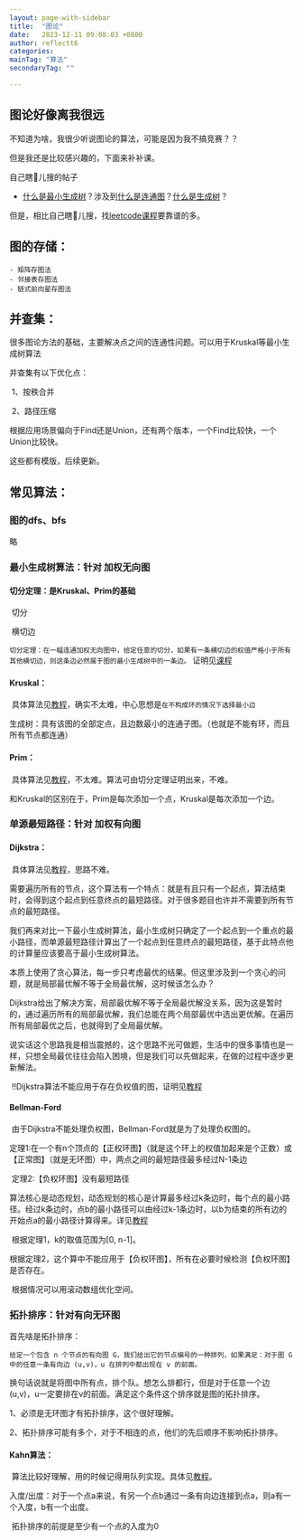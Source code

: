 ```yaml
---
layout: page-with-sidebar
title:  "图论"
date:   2023-12-11 09:08:03 +0800
author: reflectt6
categories: 
mainTag: "算法"
secondaryTag: ""

---
```


## 图论好像离我很远

不知道为啥，我很少听说图论的算法，可能是因为我不搞竞赛？？

但是我还是比较感兴趣的，下面来补补课。

自己瞎🐔儿搜的帖子

- [什么是最小生成树](https://zhuanlan.zhihu.com/p/136387766)？涉及到[什么是连通图](https://c.biancheng.net/view/3405.html)？[什么是生成树](https://leetcode.cn/leetbook/read/graph/rqngjt/)？

但是，相比自己瞎🐔儿搜，找[leetcode课程](https://leetcode.cn/leetbook/read/graph/)要靠谱的多。

## 图的存储：

	- 矩阵存图法
	- 邻接表存图法
	- 链式前向星存图法

## 并查集：

很多图论方法的基础，主要解决点之间的连通性问题。可以用于Kruskal等最小生成树算法

并查集有以下优化点：

​	1、按秩合并

​	2、路径压缩

根据应用场景偏向于Find还是Union，还有两个版本，一个Find比较快，一个Union比较快。

这些都有模版，后续更新。

## 常见算法：

### 图的dfs、bfs

略

### 最小生成树算法：针对 加权无向图

#### 切分定理：是Kruskal、Prim的基础

​	切分

​	横切边

​	`切分定理：在一幅连通加权无向图中，给定任意的切分，如果有一条横切边的权值严格小于所有其他横切边，则这条边必然属于图的最小生成树中的一条边。` 证明见[课程](https://leetcode.cn/leetbook/read/graph/rqvqbr/)

#### Kruskal：

​	具体算法见[教程](https://leetcode.cn/leetbook/read/graph/rqwtys/)，确实不太难，中心思想是`在不构成环的情况下选择最小边`

​	生成树：具有该图的全部定点，且边数最小的连通子图。（也就是不能有环，而且所有节点都连通）

#### Prim：

​	具体算法见[教程](https://leetcode.cn/leetbook/read/graph/rqlmgm/)，不太难。算法可由切分定理证明出来，不难。

​	和Kruskal的区别在于，Prim是每次添加一个点，Kruskal是每次添加一个边。

### 单源最短路径：针对 加权有向图

#### Dijkstra：

​	具体算法见[教程](https://leetcode.cn/leetbook/read/graph/rqtct6/)，思路不难。

​	需要遍历所有的节点，这个算法有一个特点：就是有且只有一个起点，算法结束时，会得到这个起点到任意终点的最短路径。对于很多题目也许并不需要到所有节点的最短路径。

​	我们再来对比一下最小生成树算法，最小生成树只确定了一个起点到一个重点的最小路径，而单源最短路径计算出了一个起点到任意终点的最短路径，基于此特点他的计算量应该要高于最小生成树算法。

​	本质上使用了贪心算法，每一步只考虑最优的结果。但这里涉及到一个贪心的问题，就是局部最优解不等于全局最优解，这时候该怎么办？

​	Dijkstra给出了解决方案，局部最优解不等于全局最优解没关系，因为这是暂时的，通过遍历所有的局部最优解，我们总能在两个局部最优中选出更优解。在遍历所有局部最优之后，也就得到了全局最优解。

​	说实话这个思路我是相当震撼的，这个思路不光可做题，生活中的很多事情也是一样，只想全局最优往往会陷入困境，但是我们可以先做起来，在做的过程中逐步更新解法。

​	‼️Dijkstra算法不能应用于存在负权值的图，证明见[教程](https://leetcode.cn/leetbook/read/graph/rqtct6/)

#### Bellman-Ford

​	由于Dijkstra不能处理负权图，Bellman-Ford就是为了处理负权图的。

​	定理1:在一个有n个顶点的【正权环图】（就是这个环上的权值加起来是个正数）或【正常图】（就是无环图）中，两点之间的最短路径最多经过N-1条边

​	定理2:【负权环图】没有最短路径

​	算法核心是动态规划，动态规划的核心是计算最多经过k条边时，每个点的最小路径。经过k条边时，点b的最小路径可以由经过k-1条边时，以b为结束的所有边的开始点a的最小路径计算得来。详见[教程](https://leetcode.cn/leetbook/read/graph/rq3glc/)

​	根据定理1，k的取值范围为[0, n-1]。

​	根据定理2，这个算中不能应用于【负权环图】，所有在必要时候检测【负权环图】是否存在。

​	根据情况可以用滚动数组优化空间。

### 拓扑排序：针对有向无环图

首先啥是拓扑排序：

`给定一个包含 n 个节点的有向图 G，我们给出它的节点编号的一种排列，如果满足：对于图 G 中的任意一条有向边 (u,v)，u 在排列中都出现在 v 的前面。`

换句话说就是将图中所有点，排个队。想怎么排都行，但是对于任意一个边(u,v)，u一定要排在v的前面。满足这个条件这个排序就是图的拓扑排序。

1、必须是无环图才有拓扑排序，这个很好理解。

2、拓扑排序可能有多个，对于不相连的点，他们的先后顺序不影响拓扑排序。

#### Kahn算法：

​	算法比较好理解，用的时候记得用队列实现。具体见[教程](https://leetcode.cn/leetbook/read/graph/rqgdvv/)。

​	入度/出度：对于一个点a来说，有另一个点b通过一条有向边连接到点a，则a有一个入度，b有一个出度。

​	拓扑排序的前提是至少有一个点的入度为0
